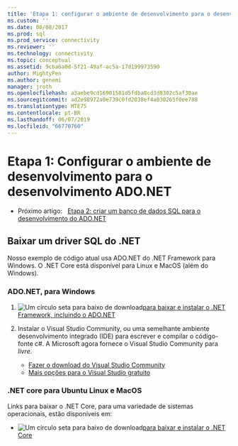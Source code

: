 ```yaml
---
title: 'Etapa 1: configurar o ambiente de desenvolvimento para o desenvolvimento do ADO.NET | Microsoft Docs'
ms.custom: ''
ms.date: 08/08/2017
ms.prod: sql
ms.prod_service: connectivity
ms.reviewer: ''
ms.technology: connectivity
ms.topic: conceptual
ms.assetid: 9cba6a0d-5f21-49af-ac5a-17d199973590
author: MightyPen
ms.author: genemi
manager: jroth
ms.openlocfilehash: a3aebe9cd16901581d5fdba8cd3d8302c5af30ae
ms.sourcegitcommit: ad2e98972a0e739c0fd2038ef4a030265f0ee788
ms.translationtype: MTE75
ms.contentlocale: pt-BR
ms.lasthandoff: 06/07/2019
ms.locfileid: "66770760"
---
```

# <a name="step-1-configure-development-environment-for-adonet-development"></a>Etapa 1: Configurar o ambiente de desenvolvimento para o desenvolvimento ADO.NET

- Próximo artigo:&nbsp;&nbsp;&nbsp;[Etapa 2: criar um banco de dados SQL para o desenvolvimento do ADO.NET](step-2-create-a-sql-database-for-ado-net-development.md)  

## <a name="download-a-net-sql-driver"></a>Baixar um driver SQL do .NET

Nosso exemplo de código atual usa ADO.NET do .NET Framework para Windows. O .NET Core está disponível para Linux e MacOS (além do Windows).

### <a name="adonet-for-windows"></a>ADO.NET, para Windows

1. ![Um círculo seta para baixo de download](../../ssdt/media/download.png)[para baixar e instalar o .NET Framework, incluindo o ADO.NET](../sql-connection-libraries.md#anchor-20-drivers-relational-access)

2. Instalar o Visual Studio Community, ou uma semelhante ambiente desenvolvimento integrado (IDE) para escrever e compilar o código-fonte c#. A Microsoft agora fornece o Visual Studio Community para *livre*.  
    - [Fazer o download do Visual Studio Community](https://www.visualstudio.com/products/visual-studio-community-vs)  
    - [Mais opções para o Visual Studio gratuito](https://www.visualstudio.com/products/free-developer-offers-vs.aspx)  


### <a name="net-core-for-linux-ubuntu-and-macos"></a>.NET core para Ubuntu Linux e MacOS

Links para baixar o .NET Core, para uma variedade de sistemas operacionais, estão disponíveis em:

- ![Um círculo seta para baixo de download](../../ssdt/media/download.png)[para baixar e instalar o .NET Core](../sql-connection-libraries.md#anchor-20-drivers-relational-access)
